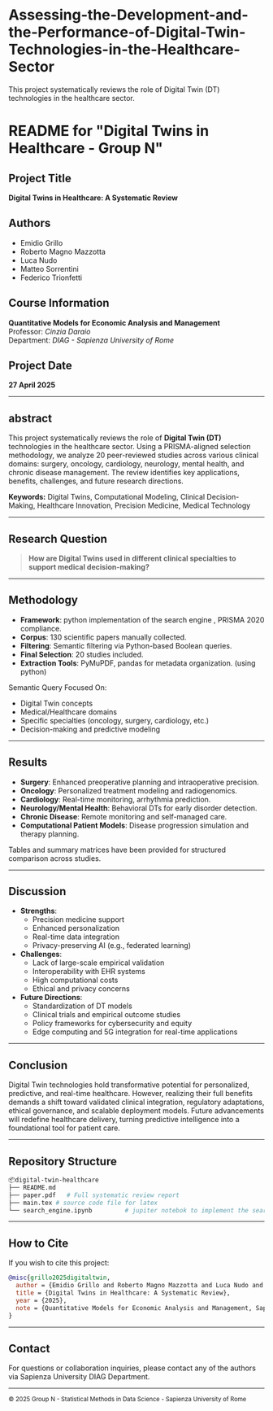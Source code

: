 # Assessing-the-Development-and-the-Performance-of-Digital-Twin-Technologies-in-the-Healthcare-Sector
This project systematically reviews the role of Digital Twin (DT) technologies in the healthcare sector. 
# README for "Digital Twins in Healthcare - Group N"

## Project Title
**Digital Twins in Healthcare: A Systematic Review**

## Authors
- Emidio Grillo
- Roberto Magno Mazzotta
- Luca Nudo
- Matteo Sorrentini
- Federico Trionfetti

## Course Information
**Quantitative Models for Economic Analysis and Management**  
Professor: *Cinzia Daraio*  
Department: *DIAG - Sapienza University of Rome*

## Project Date
**27 April 2025**

---

## abstract
This project systematically reviews the role of **Digital Twin (DT)** technologies in the healthcare sector. Using a PRISMA-aligned selection methodology, we analyze 20 peer-reviewed studies across various clinical domains: surgery, oncology, cardiology, neurology, mental health, and chronic disease management. The review identifies key applications, benefits, challenges, and future research directions.

**Keywords:** Digital Twins, Computational Modeling, Clinical Decision-Making, Healthcare Innovation, Precision Medicine, Medical Technology

---

## Research Question
> **How are Digital Twins used in different clinical specialties to support medical decision-making?**

---

## Methodology
- **Framework**: python implementation of the search engine , PRISMA 2020 compliance.
- **Corpus**: 130 scientific papers manually collected.
- **Filtering**: Semantic filtering via Python-based Boolean queries.
- **Final Selection**: 20 studies included.
- **Extraction Tools**: PyMuPDF, pandas for metadata organization. (using python) 

Semantic Query Focused On:
- Digital Twin concepts
- Medical/Healthcare domains
- Specific specialties (oncology, surgery, cardiology, etc.)
- Decision-making and predictive modeling

---

## Results
- **Surgery**: Enhanced preoperative planning and intraoperative precision.
- **Oncology**: Personalized treatment modeling and radiogenomics.
- **Cardiology**: Real-time monitoring, arrhythmia prediction.
- **Neurology/Mental Health**: Behavioral DTs for early disorder detection.
- **Chronic Disease**: Remote monitoring and self-managed care.
- **Computational Patient Models**: Disease progression simulation and therapy planning.

Tables and summary matrices have been provided for structured comparison across studies.

---

## Discussion
- **Strengths**:
  - Precision medicine support
  - Enhanced personalization
  - Real-time data integration
  - Privacy-preserving AI (e.g., federated learning)
- **Challenges**:
  - Lack of large-scale empirical validation
  - Interoperability with EHR systems
  - High computational costs
  - Ethical and privacy concerns
- **Future Directions**:
  - Standardization of DT models
  - Clinical trials and empirical outcome studies
  - Policy frameworks for cybersecurity and equity
  - Edge computing and 5G integration for real-time applications

---

## Conclusion
Digital Twin technologies hold transformative potential for personalized, predictive, and real-time healthcare. However, realizing their full benefits demands a shift toward validated clinical integration, regulatory adaptations, ethical governance, and scalable deployment models. Future advancements will redefine healthcare delivery, turning predictive intelligence into a foundational tool for patient care.

---

## Repository Structure
```bash
📦digital-twin-healthcare
├── README.md
├── paper.pdf   # Full systematic review report
├── main.tex # source code file for latex 
└── search_engine.ipynb         # jupiter notebok to implement the search engine in python for the parsing 
```

---

## How to Cite
If you wish to cite this project:
```bibtex
@misc{grillo2025digitaltwin,
  author = {Emidio Grillo and Roberto Magno Mazzotta and Luca Nudo and Matteo Sorrentini and Federico Trionfetti},
  title = {Digital Twins in Healthcare: A Systematic Review},
  year = {2025},
  note = {Quantitative Models for Economic Analysis and Management, Sapienza University of Rome}
}
```

---

## Contact
For questions or collaboration inquiries, please contact any of the authors via Sapienza University DIAG Department.

---

<small>© 2025 Group N - Statistical Methods in Data Science - Sapienza University of Rome</small>

